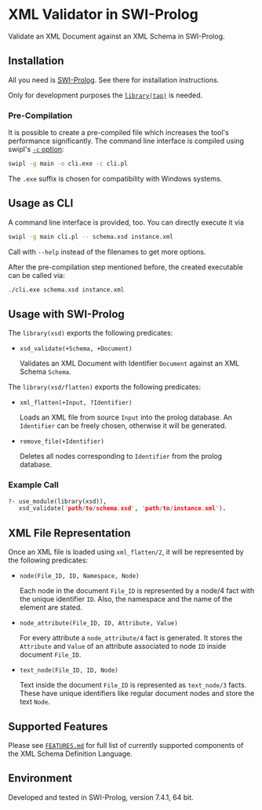 # XML Validator in SWI-Prolog

Validate an XML Document against an XML Schema in SWI-Prolog.

## Installation

All you need is [SWI-Prolog](http://www.swi-prolog.org/). See there for installation instructions.

Only for development purposes the [`library(tap)`](https://github.com/mndrix/tap) is needed.

### Pre-Compilation

It is possible to create a pre-compiled file which increases the tool's performance significantly. The command line interface is compiled using swipl's [`-c` option](http://www.swi-prolog.org/pldoc/doc_for?object=section%282,%272.10%27,swi%28%27/doc/Manual/compilation.html%27%29%29):

```sh
swipl -g main -o cli.exe -c cli.pl
```

The `.exe` suffix is chosen for compatibility with Windows systems.

## Usage as CLI

A command line interface is provided, too. You can directly execute it via

```sh
swipl -g main cli.pl -- schema.xsd instance.xml
```

Call with `--help` instead of the filenames to get more options.

After the pre-compilation step mentioned before, the created executable can be called via:

```sh
./cli.exe schema.xsd instance.xml
```

## Usage with SWI-Prolog

The `library(xsd)` exports the following predicates:

*   `xsd_validate(+Schema, +Document)`

    Validates an XML Document with Identifier `Document` against an XML Schema `Schema`.

The `library(xsd/flatten)` exports the following predicates:

*   `xml_flatten(+Input, ?Identifier)`

    Loads an XML file from source `Input` into the prolog database. 
    An `Identifier` can be freely chosen, otherwise it will be generated.

*   `remove_file(+Identifier)`

    Deletes all nodes corresponding to `Identifier` from the prolog database.

### Example Call

```prolog
?- use_module(library(xsd)),
   xsd_validate('path/to/schema.xsd', 'path/to/instance.xml').
```

## XML File Representation

Once an XML file is loaded using `xml_flatten/2`, it will be represented by the following predicates:

*   `node(File_ID, ID, Namespace, Node)`

    Each node in the document `File_ID` is represented by a node/4 fact with the unique identifier `ID`. Also, the namespace and the name of the element are stated. 

*   `node_attribute(File_ID, ID, Attribute, Value)`

    For every attribute a `node_attribute/4` fact is generated. It stores the `Attribute` and `Value` of an attribute associated to node `ID` inside document `File_ID`.

*   `text_node(File_ID, ID, Node)`

    Text inside the document `File_ID` is represented as `text_node/3` facts. These have unique identifiers like regular document nodes and store the text `Node`.

## Supported Features

Please see [`FEATURES.md`](https://github.com/jonakalkus/swipl-xsd/blob/master/FEATURES.md) for full list of currently supported components of the XML Schema Definition Language.

## Environment

Developed and tested in SWI-Prolog, version 7.4.1, 64 bit.
